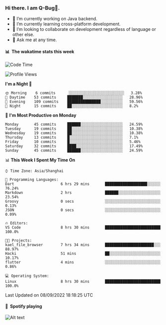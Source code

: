 ### Hi there. I am Q-Bug🐞.

- 🔭 I’m currently working on Java backend.
- 🌱 I’m currently learning cross-platform development.
- 👯 I’m looking to collaborate on development regardless of language or other else.
- 💬 Ask me at any time.

#### 📊 &nbsp;**The wakatime stats this week**  
<!--START_SECTION:waka-->
![Code Time](http://img.shields.io/badge/Code%20Time-20%20hrs%2054%20mins-blue)

![Profile Views](http://img.shields.io/badge/Profile%20Views-1-blue)

**I'm a Night 🦉** 

```text
🌞 Morning    6 commits      ░░░░░░░░░░░░░░░░░░░░░░░░░   3.28% 
🌆 Daytime    53 commits     ███████░░░░░░░░░░░░░░░░░░   28.96% 
🌃 Evening    109 commits    ███████████████░░░░░░░░░░   59.56% 
🌙 Night      15 commits     ██░░░░░░░░░░░░░░░░░░░░░░░   8.2%

```
📅 **I'm Most Productive on Monday** 

```text
Monday       45 commits     ██████░░░░░░░░░░░░░░░░░░░   24.59% 
Tuesday      19 commits     ██░░░░░░░░░░░░░░░░░░░░░░░   10.38% 
Wednesday    19 commits     ██░░░░░░░░░░░░░░░░░░░░░░░   10.38% 
Thursday     13 commits     █░░░░░░░░░░░░░░░░░░░░░░░░   7.1% 
Friday       10 commits     █░░░░░░░░░░░░░░░░░░░░░░░░   5.46% 
Saturday     32 commits     ████░░░░░░░░░░░░░░░░░░░░░   17.49% 
Sunday       45 commits     ██████░░░░░░░░░░░░░░░░░░░   24.59%

```


📊 **This Week I Spent My Time On** 

```text
⌚︎ Time Zone: Asia/Shanghai

💬 Programming Languages: 
Dart                     6 hrs 29 mins       ███████████████████░░░░░░   76.24% 
Markdown                 2 hrs               ██████░░░░░░░░░░░░░░░░░░░   23.54% 
Groovy                   0 secs              ░░░░░░░░░░░░░░░░░░░░░░░░░   0.13% 
JSON                     0 secs              ░░░░░░░░░░░░░░░░░░░░░░░░░   0.09%

🔥 Editors: 
VS Code                  8 hrs 30 mins       █████████████████████████   100.0%

🐱‍💻 Projects: 
kael_file_browser        7 hrs 34 mins       ██████████████████████░░░   88.97% 
Hacki                    51 mins             ██░░░░░░░░░░░░░░░░░░░░░░░   10.17% 
flutter                  4 mins              ░░░░░░░░░░░░░░░░░░░░░░░░░   0.86%

💻 Operating System: 
Linux                    8 hrs 30 mins       █████████████████████████   100.0%

```


 Last Updated on 08/09/2022 18:18:25 UTC
<!--END_SECTION:waka-->

#### 🎵 &nbsp;**Spotify playing**  
![Alt text](https://spotify-recently-played-readme.vercel.app/api?user=e5y1o4x7kdt9kf2blu4wvmb4s&unique={true|1|on|yes})
